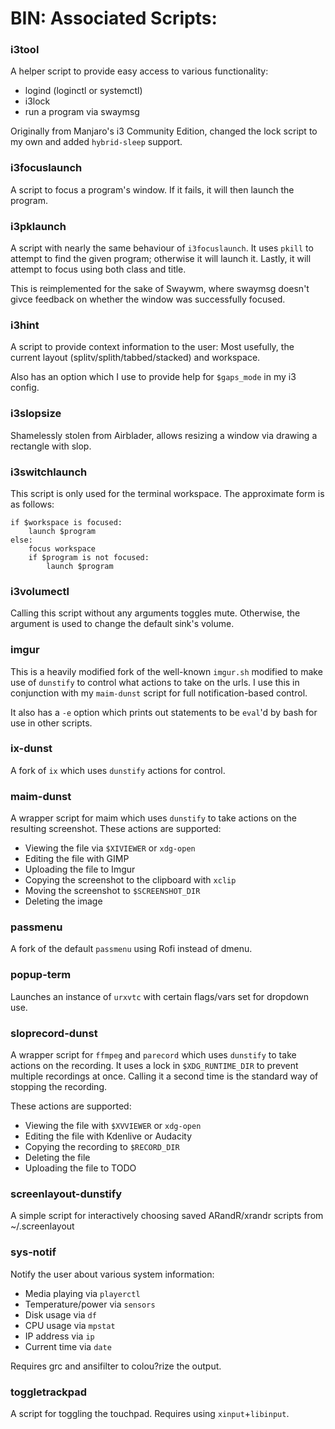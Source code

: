 # BIN: Associated Scripts:

### i3tool

A helper script to provide easy access to various functionality: 

* logind (loginctl or systemctl)
* i3lock
* run a program via swaymsg

Originally from Manjaro's i3 Community Edition, changed the lock script to my own and added `hybrid-sleep` support.

### i3focuslaunch

A script to focus a program's window.  If it fails, it will then launch the program.

### i3pklaunch

A script with nearly the same behaviour of `i3focuslaunch`.
It uses `pkill` to attempt to find the given program; otherwise it will launch it.
Lastly, it will attempt to focus using both class and title.

This is reimplemented for the sake of Swaywm, where swaymsg doesn't givce feedback on whether the window was successfully focused.

### i3hint

A script to provide context information to the user:  Most usefully, the current layout (splitv/splith/tabbed/stacked) and workspace.

Also has an option which I use to provide help for `$gaps_mode` in my i3 config.

### i3slopsize

Shamelessly stolen from Airblader, allows resizing a window via drawing a rectangle with slop.


### i3switchlaunch

This script is only used for the terminal workspace.  The approximate form is as follows:

```
if $workspace is focused:
    launch $program
else:
    focus workspace
    if $program is not focused:
        launch $program
```

### i3volumectl

Calling this script without any arguments toggles mute.  Otherwise, the argument is used to change the default sink's volume.


### imgur

This is a heavily modified fork of the well-known `imgur.sh` modified to make use of `dunstify` to control what actions to take on the urls.  I use this in conjunction with my `maim-dunst` script for full notification-based control.

It also has a `-e` option which prints out statements to be `eval`'d by bash for use in other scripts.

### ix-dunst

A fork of `ix` which uses `dunstify` actions for control.


### maim-dunst

A wrapper script for maim which uses `dunstify` to take actions on the resulting screenshot.  These actions are supported:

* Viewing the file via `$XIVIEWER` or `xdg-open`
* Editing the file with GIMP
* Uploading the file to Imgur
* Copying the screenshot to the clipboard with `xclip`
* Moving the screenshot to `$SCREENSHOT_DIR`
* Deleting the image

### passmenu

A fork of the default `passmenu` using Rofi instead of dmenu.


### popup-term

Launches an instance of `urxvtc` with certain flags/vars set for dropdown use.

### sloprecord-dunst

A wrapper script for `ffmpeg` and `parecord` which uses `dunstify` to take actions on the recording.  It uses a lock in `$XDG_RUNTIME_DIR` to prevent multiple recordings at once.  Calling it a second time is the standard way of stopping the recording.

These actions are supported:

* Viewing the file with `$XVVIEWER` or `xdg-open`
* Editing the file with Kdenlive or Audacity
* Copying the recording to `$RECORD_DIR`
* Deleting the file
* Uploading the file to TODO

### screenlayout-dunstify

A simple script for interactively choosing saved ARandR/xrandr scripts from ~/.screenlayout

### sys-notif

Notify the user about various system information:

* Media playing via `playerctl`
* Temperature/power via `sensors`
* Disk usage via `df`
* CPU usage via `mpstat`
* IP address via `ip`
* Current time via `date`

Requires grc and ansifilter to colou?rize the output.

### toggletrackpad

A script for toggling the touchpad. Requires using `xinput`+`libinput`.

